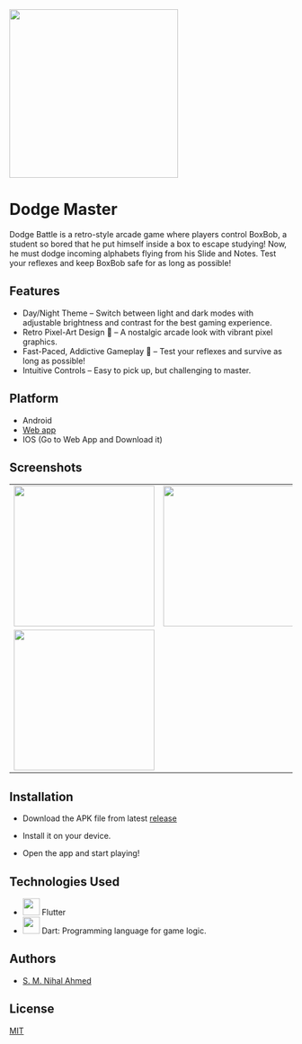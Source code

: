 <img src="https://github.com/user-attachments/assets/60ed4b50-8815-4eb6-aa1f-5b2e8fba2f3a" width="300">


# Dodge Master

Dodge Battle is a retro-style arcade game where players control BoxBob, a student so bored that he put himself inside a box to escape studying! Now, he must dodge incoming alphabets flying from his Slide and Notes. Test your reflexes and keep BoxBob safe for as long as possible!

## Features
- Day/Night Theme – Switch between light and dark modes with adjustable brightness and contrast for the best gaming experience.
- Retro Pixel-Art Design 🎨 – A nostalgic arcade look with vibrant pixel graphics.
- Fast-Paced, Addictive Gameplay 🚀 – Test your reflexes and survive as long as possible!
- Intuitive Controls – Easy to pick up, but challenging to master.


## Platform
- Android
- [Web app](https://dodge-master.netlify.app/)
- IOS (Go to Web App and Download it)


## Screenshots

<table>
  <tr>
    <td><img src="https://github.com/user-attachments/assets/c633537a-360f-4d48-b53c-bb424c64e57c" width="250"></td>
    <td><img src="https://github.com/user-attachments/assets/514050f4-317d-4ba4-bdf8-1335b3a67824" width="250"></td>
  </tr>
  <tr>
    <td><img src="https://github.com/user-attachments/assets/e7cc0b1a-699e-47be-a77d-ba7745bd8d54" width="250"></td>
  </tr>
</table>


## Installation

- Download the APK file from latest [release](https://github.com/nihal4/Dodge_Master/releases/tag/Dodge_Master_v1.0.2)

- Install it on your device.

- Open the app and start playing!



## Technologies Used
- <img src="https://github.com/user-attachments/assets/a9bd2e4a-b2d6-43f2-8d0f-3edb6a27a2cc" width="30"> Flutter 
- <img src="https://github.com/user-attachments/assets/6c87fbc0-28cf-45b3-baef-6a5fe3a6ae27" width="30">  Dart: Programming language for game logic.

## Authors
- [S. M. Nihal Ahmed](https://github.com/nihal4)


## License

[MIT](https://choosealicense.com/licenses/mit/)


